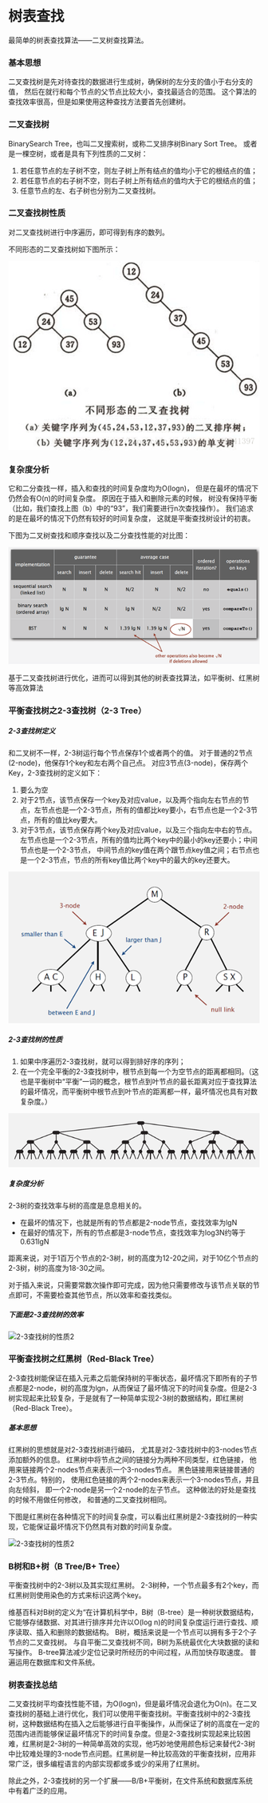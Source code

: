 # 树表查找

最简单的树表查找算法——二叉树查找算法。

### 基本思想

二叉查找树是先对待查找的数据进行生成树，确保树的左分支的值小于右分支的值，
然后在就行和每个节点的父节点比较大小，查找最适合的范围。
这个算法的查找效率很高，但是如果使用这种查找方法要首先创建树。 

### 二叉查找树

BinarySearch Tree，也叫二叉搜索树，或称二叉排序树Binary Sort Tree。
或者是一棵空树，或者是具有下列性质的二叉树：

1. 若任意节点的左子树不空，则左子树上所有结点的值均小于它的根结点的值；
2. 若任意节点的右子树不空，则右子树上所有结点的值均大于它的根结点的值；
3. 任意节点的左、右子树也分别为二叉查找树。

### 二叉查找树性质

对二叉查找树进行中序遍历，即可得到有序的数列。

不同形态的二叉查找树如下图所示：

![](../image/c3/TreeTableLookup-1.png)


### 复杂度分析

它和二分查找一样，插入和查找的时间复杂度均为O(logn)，
但是在最坏的情况下仍然会有O(n)的时间复杂度。
原因在于插入和删除元素的时候，
树没有保持平衡（比如，我们查找上图（b）中的“93”，我们需要进行n次查找操作）。
我们追求的是在最坏的情况下仍然有较好的时间复杂度，
这就是平衡查找树设计的初衷。

下图为二叉树查找和顺序查找以及二分查找性能的对比图：

![](../image/c3/TreeTableLookup-2.png)

基于二叉查找树进行优化，进而可以得到其他的树表查找算法，如平衡树、红黑树等高效算法

### 平衡查找树之2-3查找树（2-3 Tree）

##### 2-3查找树定义

和二叉树不一样，2-3树运行每个节点保存1个或者两个的值。
对于普通的2节点(2-node)，他保存1个key和左右两个自己点。
对应3节点(3-node)，保存两个Key，2-3查找树的定义如下：

1. 要么为空
2. 对于2节点，该节点保存一个key及对应value，以及两个指向左右节点的节点，左节点也是一个2-3节点，所有的值都比key要小，右节点也是一个2-3节点，所有的值比key要大。
3. 对于3节点，该节点保存两个key及对应value，以及三个指向左中右的节点。左节点也是一个2-3节点，所有的值均比两个key中的最小的key还要小；中间节点也是一个2-3节点，
中间节点的key值在两个跟节点key值之间；右节点也是一个2-3节点，节点的所有key值比两个key中的最大的key还要大。

![](../image/c3/TreeTableLookup-3.png)

##### 2-3查找树的性质

1. 如果中序遍历2-3查找树，就可以得到排好序的序列；
2. 在一个完全平衡的2-3查找树中，根节点到每一个为空节点的距离都相同。（这也是平衡树中“平衡”一词的概念，根节点到叶节点的最长距离对应于查找算法的最坏情况，而平衡树中根节点到叶节点的距离都一样，最坏情况也具有对数复杂度。）

![2-3查找树的性质2](../image/c3/TreeTableLookup-4.png)

##### 复杂度分析

2-3树的查找效率与树的高度是息息相关的。

* 在最坏的情况下，也就是所有的节点都是2-node节点，查找效率为lgN
* 在最好的情况下，所有的节点都是3-node节点，查找效率为log3N约等于0.631lgN

距离来说，对于1百万个节点的2-3树，树的高度为12-20之间，对于10亿个节点的2-3树，树的高度为18-30之间。

对于插入来说，只需要常数次操作即可完成，因为他只需要修改与该节点关联的节点即可，不需要检查其他节点，所以效率和查找类似。

##### 下面是2-3查找树的效率

![2-3查找树的性质2](../image/c3/TreeTableLookup-5.png)

### 平衡查找树之红黑树（Red-Black Tree）

2-3查找树能保证在插入元素之后能保持树的平衡状态，最坏情况下即所有的子节点都是2-node，树的高度为lgn，从而保证了最坏情况下的时间复杂度。但是2-3树实现起来比较复杂，于是就有了一种简单实现2-3树的数据结构，即红黑树（Red-Black Tree）。

##### 基本思想

红黑树的思想就是对2-3查找树进行编码，
尤其是对2-3查找树中的3-nodes节点添加额外的信息。
红黑树中将节点之间的链接分为两种不同类型，红色链接，
他用来链接两个2-nodes节点来表示一个3-nodes节点。
黑色链接用来链接普通的2-3节点。特别的，
使用红色链接的两个2-nodes来表示一个3-nodes节点，并且向左倾斜，
即一个2-node是另一个2-node的左子节点。
这种做法的好处是查找的时候不用做任何修改，
和普通的二叉查找树相同。


下图是红黑树在各种情况下的时间复杂度，可以看出红黑树是2-3查找树的一种实现，它能保证最坏情况下仍然具有对数的时间复杂度。

![2-3查找树的性质2](../image/c3/TreeTableLookup-6.png)

### B树和B+树（B Tree/B+ Tree）

平衡查找树中的2-3树以及其实现红黑树。
2-3树种，一个节点最多有2个key，而红黑树则使用染色的方式来标识这两个key。

维基百科对B树的定义为“在计算机科学中，B树（B-tree）是一种树状数据结构，
它能够存储数据、对其进行排序并允许以O(log n)的时间复杂度运行进行查找、顺序读取、插入和删除的数据结构。
B树，概括来说是一个节点可以拥有多于2个子节点的二叉查找树。
与自平衡二叉查找树不同，B树为系统最优化大块数据的读和写操作。
B-tree算法减少定位记录时所经历的中间过程，从而加快存取速度。
普遍运用在数据库和文件系统。


### 树表查找总结

二叉查找树平均查找性能不错，为O(logn)，但是最坏情况会退化为O(n)。在二叉查找树的基础上进行优化，我们可以使用平衡查找树。平衡查找树中的2-3查找树，这种数据结构在插入之后能够进行自平衡操作，从而保证了树的高度在一定的范围内进而能够保证最坏情况下的时间复杂度。但是2-3查找树实现起来比较困难，红黑树是2-3树的一种简单高效的实现，他巧妙地使用颜色标记来替代2-3树中比较难处理的3-node节点问题。红黑树是一种比较高效的平衡查找树，应用非常广泛，很多编程语言的内部实现都或多或少的采用了红黑树。

除此之外，2-3查找树的另一个扩展——B/B+平衡树，在文件系统和数据库系统中有着广泛的应用。
